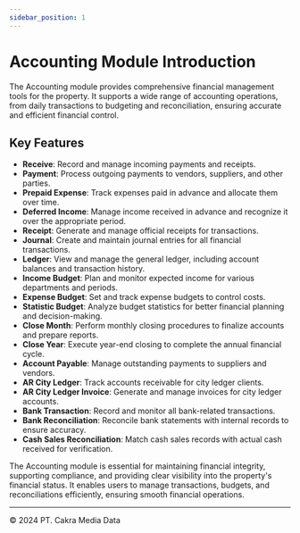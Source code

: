 ```yaml
---
sidebar_position: 1
---
```


# Accounting Module Introduction

The Accounting module provides comprehensive financial management tools for the property. It supports a wide range of accounting operations, from daily transactions to budgeting and reconciliation, ensuring accurate and efficient financial control.

## Key Features

- **Receive**: Record and manage incoming payments and receipts.
- **Payment**: Process outgoing payments to vendors, suppliers, and other parties.
- **Prepaid Expense**: Track expenses paid in advance and allocate them over time.
- **Deferred Income**: Manage income received in advance and recognize it over the appropriate period.
- **Receipt**: Generate and manage official receipts for transactions.
- **Journal**: Create and maintain journal entries for all financial transactions.
- **Ledger**: View and manage the general ledger, including account balances and transaction history.
- **Income Budget**: Plan and monitor expected income for various departments and periods.
- **Expense Budget**: Set and track expense budgets to control costs.
- **Statistic Budget**: Analyze budget statistics for better financial planning and decision-making.
- **Close Month**: Perform monthly closing procedures to finalize accounts and prepare reports.
- **Close Year**: Execute year-end closing to complete the annual financial cycle.
- **Account Payable**: Manage outstanding payments to suppliers and vendors.
- **AR City Ledger**: Track accounts receivable for city ledger clients.
- **AR City Ledger Invoice**: Generate and manage invoices for city ledger accounts.
- **Bank Transaction**: Record and monitor all bank-related transactions.
- **Bank Reconciliation**: Reconcile bank statements with internal records to ensure accuracy.
- **Cash Sales Reconciliation**: Match cash sales records with actual cash received for verification.

The Accounting module is essential for maintaining financial integrity, supporting compliance, and providing clear visibility into the property's financial status. It enables users to manage transactions, budgets, and reconciliations efficiently, ensuring smooth financial operations.

---

© 2024 PT. Cakra Media Data
